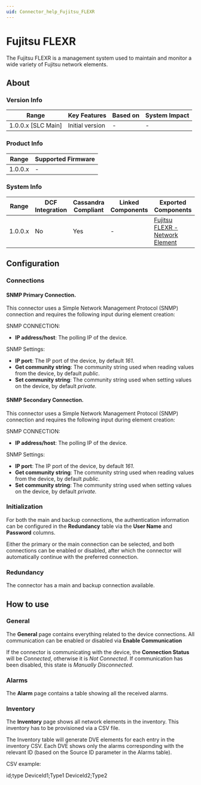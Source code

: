 ```yaml
---
uid: Connector_help_Fujitsu_FLEXR
---
```


# Fujitsu FLEXR

The Fujitsu FLEXR is a management system used to maintain and monitor a wide variety of Fujitsu network elements.

## About

### Version Info

| Range                | Key Features     | Based on     | System Impact     |
|----------------------|------------------|--------------|-------------------|
| 1.0.0.x \[SLC Main\] | Initial version  | \-           | \-                |

### Product Info

| Range     | Supported Firmware     |
|-----------|------------------------|
| 1.0.0.x   | \-                     |

### System Info

| **Range** | **DCF Integration** | **Cassandra Compliant** | **Linked Components** | **Exported Components**                                                                        |
|-----------|---------------------|-------------------------|-----------------------|------------------------------------------------------------------------------------------------|
| 1.0.0.x   | No                  | Yes                     | \-                    | [Fujitsu FLEXR - Network Element](xref:Connector_help_Fujitsu_FLEXR_-_Network_Element) |

## Configuration

### Connections

#### SNMP Primary Connection.

This connector uses a Simple Network Management Protocol (SNMP) connection and requires the following input during element creation:

SNMP CONNECTION:

- **IP address/host**: The polling IP of the device.

SNMP Settings:

- **IP port**: The IP port of the device, by default *161*.
- **Get community string**: The community string used when reading values from the device, by default *public*.
- **Set community string**: The community string used when setting values on the device, by default *private.*

#### SNMP Secondary Connection.

This connector uses a Simple Network Management Protocol (SNMP) connection and requires the following input during element creation:

SNMP CONNECTION:

- **IP address/host**: The polling IP of the device.

SNMP Settings:

- **IP port**: The IP port of the device, by default *161*.
- **Get community string**: The community string used when reading values from the device, by default *public*.
- **Set community string**: The community string used when setting values on the device, by default *private.*

### Initialization

For both the main and backup connections, the authentication information can be configured in the **Redundancy** table via the **User Name** and **Password** columns.

Either the primary or the main connection can be selected, and both connections can be enabled or disabled, after which the connector will automatically continue with the preferred connection.

### Redundancy

The connector has a main and backup connection available.

## How to use

### General

The **General** page contains everything related to the device connections. All communication can be enabled or disabled via **Enable Communication**

If the connector is communicating with the device, the **Connection Status** will be *Connected*, otherwise it is *Not Connected*. If communication has been disabled, this state is *Manually Disconnected*.

### Alarms

The **Alarm** page contains a table showing all the received alarms.

### Inventory

The **Inventory** page shows all network elements in the inventory. This inventory has to be provisioned via a CSV file.

The Inventory table will generate DVE elements for each entry in the inventory CSV. Each DVE shows only the alarms corresponding with the relevant ID (based on the Source ID parameter in the Alarms table).

CSV example:

id;type
DeviceId1;Type1
DeviceId2;Type2
